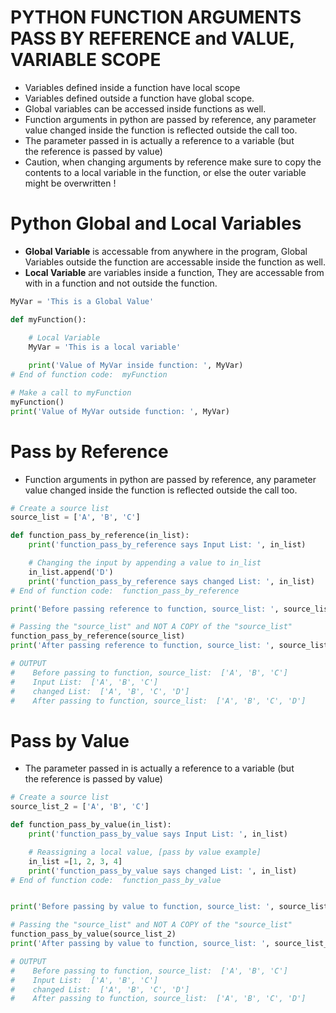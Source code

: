 
# PYTHON FUNCTION ARGUMENTS PASS BY REFERENCE and VALUE, VARIABLE SCOPE
* Variables defined inside a function have local scope
* Variables defined outside a function have global scope.
* Global variables can be accessed inside functions as well.
* Function arguments in python are passed by reference, any parameter 
  value changed inside the function is reflected outside the call too.
* The parameter passed in is actually a reference to a variable (but  
  the reference is passed by value)
* Caution, when changing arguments by reference make sure to copy the 
  contents to a local variable in the function, or else the outer variable
  might be overwritten !

# Python Global and Local Variables
* **Global Variable** is accessable from anywhere in the program, Global 
 Variables outside the function are accessable inside the function as well.
* **Local Variable** are variables inside a function, They are accessable 
  from with in a function and not outside the function.
```python
MyVar = 'This is a Global Value'

def myFunction():

    # Local Variable
    MyVar = 'This is a local variable'
    
    print('Value of MyVar inside function: ', MyVar)
# End of function code:  myFunction

# Make a call to myFunction
myFunction()
print('Value of MyVar outside function: ', MyVar) 
```

# Pass by Reference
* Function arguments in python are passed by reference, any parameter 
  value changed inside the function is reflected outside the call too.
```python
# Create a source list
source_list = ['A', 'B', 'C']

def function_pass_by_reference(in_list):
    print('function_pass_by_reference says Input List: ', in_list)

    # Changing the input by appending a value to in_list
    in_list.append('D')
    print('function_pass_by_reference says changed List: ', in_list)
# End of function code:  function_pass_by_reference

print('Before passing reference to function, source_list: ', source_list)

# Passing the "source_list" and NOT A COPY of the "source_list"
function_pass_by_reference(source_list)
print('After passing reference to function, source_list: ', source_list)

# OUTPUT
#    Before passing to function, source_list:  ['A', 'B', 'C']
#    Input List:  ['A', 'B', 'C']
#    changed List:  ['A', 'B', 'C', 'D']
#    After passing to function, source_list:  ['A', 'B', 'C', 'D']
```

# Pass by Value
* The parameter passed in is actually a reference to a variable (but  
  the reference is passed by value)
```python
# Create a source list
source_list_2 = ['A', 'B', 'C']

def function_pass_by_value(in_list):
    print('function_pass_by_value says Input List: ', in_list)

    # Reassigning a local value, [pass by value example]
    in_list =[1, 2, 3, 4]
    print('function_pass_by_value says changed List: ', in_list)
# End of function code:  function_pass_by_value


print('Before passing by value to function, source_list: ', source_list_2)

# Passing the "source_list" and NOT A COPY of the "source_list"
function_pass_by_value(source_list_2)
print('After passing by value to function, source_list: ', source_list_2)

# OUTPUT
#    Before passing to function, source_list:  ['A', 'B', 'C']
#    Input List:  ['A', 'B', 'C']
#    changed List:  ['A', 'B', 'C', 'D']
#    After passing to function, source_list:  ['A', 'B', 'C', 'D']
```

